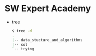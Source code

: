 # SW Expert Academy

* tree

    ```bash
    $ tree -d
    .
    |-- data_stucture_and_algorithms
    |-- sol
    `-- trying
    ```